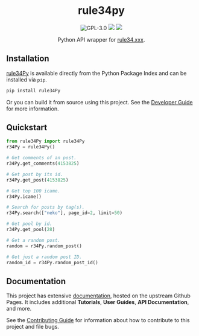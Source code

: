 <div align="center">

# rule34py

![GPL-3.0](https://img.shields.io/github/license/b3yc0d3/rule34Py) [![](https://img.shields.io/pypi/v/rule34Py)](https://pypi.org/project/rule34Py/) [![](https://img.shields.io/pypi/dm/rule34py?color=blue)](https://pypi.org/project/rule34Py/)

Python API wrapper for [rule34.xxx](https://rule34.xxx/).
</div>


## Installation

[rule34Py](https://pypi.org/project/rule34Py/) is available directly from the Python Package Index and can be installed via `pip`.

```bash
pip install rule34Py
```

Or you can build it from source using this project.
See the [Developer Guide](https://b3yc0d3.github.io/rule34Py/dev/developer-guide.html) for more information.


## Quickstart

```python
from rule34Py import rule34Py
r34Py = rule34Py()

# Get comments of an post.
r34Py.get_comments(4153825)

# Get post by its id.
r34Py.get_post(4153825)

# Get top 100 icame.
r34Py.icame()

# Search for posts by tag(s).
r34Py.search(["neko"], page_id=2, limit=50)

# Get pool by id.
r34Py.get_pool(28)

# Get a random post.
random = r34Py.random_post()

# Get just a random post ID.
random_id = r34Py.random_post_id()
```


## Documentation

This project has extensive [documentation](https://b3yc0d3.github.io/rule34Py/), hosted on the upstream Github Pages. It includes additional **Tutorials**, **User Guides**, **API Documentation**, and more.

See the [Contributing Guide](https://b3yc0d3.github.io/rule34Py/dev/contributing.html) for information about how to contribute to this project and file bugs.

